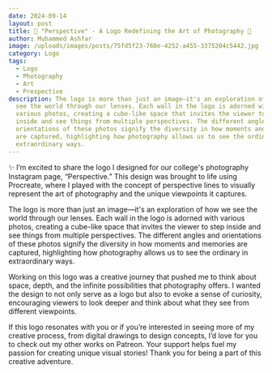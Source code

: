 ```yaml
---
date: 2024-09-14
layout: post
title: 📸 "Perspective" - A Logo Redefining the Art of Photography 📸
author: Muhammed Ashfar
image: /uploads/images/posts/75fd5f23-760e-4252-a455-3375204c5442.jpg
category: Logo
tags:
  - Logo
  - Photography
  - Art
  - Prespective
description: The logo is more than just an image—it's an exploration of how we
  see the world through our lenses. Each wall in the logo is adorned with
  various photos, creating a cube-like space that invites the viewer to step
  inside and see things from multiple perspectives. The different angles and
  orientations of these photos signify the diversity in how moments and memories
  are captured, highlighting how photography allows us to see the ordinary in
  extraordinary ways.
---
```

✨ I’m excited to share the logo I designed for our college's photography Instagram page, “Perspective.” This design was brought to life using Procreate, where I played with the concept of perspective lines to visually represent the art of photography and the unique viewpoints it captures.

The logo is more than just an image—it's an exploration of how we see the world through our lenses. Each wall in the logo is adorned with various photos, creating a cube-like space that invites the viewer to step inside and see things from multiple perspectives. The different angles and orientations of these photos signify the diversity in how moments and memories are captured, highlighting how photography allows us to see the ordinary in extraordinary ways.

Working on this logo was a creative journey that pushed me to think about space, depth, and the infinite possibilities that photography offers. I wanted the design to not only serve as a logo but also to evoke a sense of curiosity, encouraging viewers to look deeper and think about what they see from different viewpoints.

If this logo resonates with you or if you’re interested in seeing more of my creative process, from digital drawings to design concepts, I’d love for you to check out my other works on Patreon. Your support helps fuel my passion for creating unique visual stories! Thank you for being a part of this creative adventure.